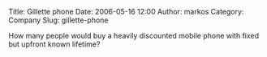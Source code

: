 Title: Gillette phone
Date: 2006-05-16 12:00
Author: markos
Category: Company
Slug: gillette-phone

How many people would buy a heavily discounted mobile phone with fixed
but upfront known lifetime?


